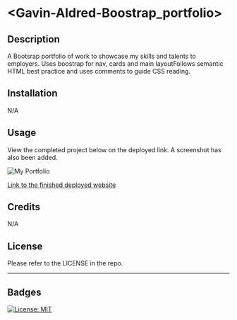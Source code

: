 # <Gavin-Aldred-Boostrap_portfolio>
## Description

A Bootsrap portfolio of work to showcase my skills and talents to employers. 
Uses boostrap for nav, cards and main layoutFollows semantic HTML best practice and uses comments to guide CSS reading.


## Installation

N/A

## Usage

View the completed project below on the deployed link. A screenshot has also been added.

 
  
![My Portfolio](assets/images/readmescreenshot.png)
   

[Link to the finished deployed website](https://gavinaldred.github.io/Bootstrap-Portfolio/)

## Credits

N/A

## License

Please refer to the LICENSE in the repo.

---


## Badges
[![License: MIT](https://img.shields.io/badge/License-MIT-yellow.svg)](https://opensource.org/licenses/MIT)
